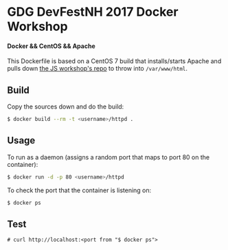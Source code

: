 # GDG DevFestNH 2017 Docker Workshop

#### Docker && CentOS && Apache

This Dockerfile is based on a CentOS 7 build that installs/starts Apache and pulls down [the JS workshop's repo](https://github.com/DaveMoran/GDG-JS-Project) to throw into ```/var/www/html```.

## Build

Copy the sources down and do the build:

``` bash
$ docker build --rm -t <username>/httpd .
```

## Usage

To run as a daemon (assigns a random port that maps to port 80 on the container):

``` bash
$ docker run -d -p 80 <username>/httpd
```

To check the port that the container is listening on:

``` bash
$ docker ps
```

## Test

```
# curl http://localhost:<port from "$ docker ps">
```
